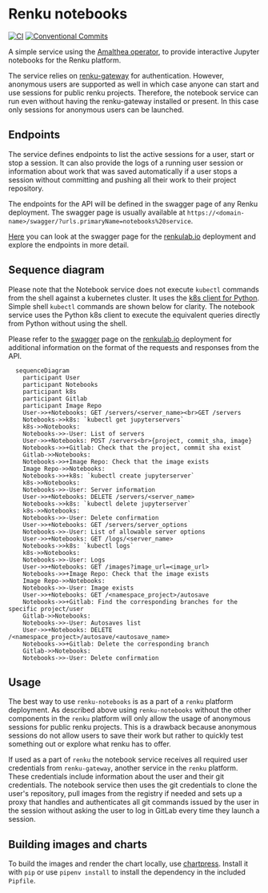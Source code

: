 # Renku notebooks

[![CI]][1]
[![Conventional Commits]][2]

A simple service using the [Amalthea operator], to provide interactive
Jupyter notebooks for the Renku platform.

The service relies on [renku-gateway] for authentication. However,
anonymous users are supported as well in which case anyone can start and
use sessions for public renku projects. Therefore, the notebook service
can run even without having the renku-gateway installed or present. In
this case only sessions for anonymous users can be launched.

## Endpoints

The service defines endpoints to list the active sessions for a user,
start or stop a session. It can also provide the logs of a running user
session or information about work that was saved automatically if a user
stops a session without committing and pushing all their work to their
project repository.

The endpoints for the API will be defined in the swagger page of any
Renku deployment. The swagger page is usually available at
`https://<domain-name>/swagger/?urls.primaryName=notebooks%20service`.

[Here][swagger] you can look at the swagger page for the [renkulab.io][renkulab] deployment
and explore the endpoints in more detail.

## Sequence diagram

Please note that the Notebook service does not execute `kubectl` commands from
the shell against a kubernetes cluster. It uses the [k8s client for Python][k8s python client]. 
Simple shell `kubectl` commands are shown below for clarity. The notebook service
uses the Python k8s client to execute the equivalent queries directly from Python
without using the shell.

Please refer to the [swagger][swagger] page on the [renkulab.io][renkulab] deployment for additional information
on the format of the requests and responses from the API. 

```mermaid
  sequenceDiagram
    participant User
    participant Notebooks
    participant k8s
    participant Gitlab
    participant Image Repo
    User->>+Notebooks: GET /servers/<server_name><br>GET /servers
    Notebooks->>k8s: `kubectl get jupyterservers`
    k8s->>Notebooks: 
    Notebooks->>-User: List of servers
    User->>+Notebooks: POST /servers<br>{project, commit_sha, image}
    Notebooks->>+Gitlab: Check that the project, commit sha exist
    Gitlab->>Notebooks: 
    Notebooks->>+Image Repo: Check that the image exists
    Image Repo->>Notebooks: 
    Notebooks->>+k8s: `kubectl create jupyterserver`
    k8s->>Notebooks: 
    Notebooks->>-User: Server information
    User->>+Notebooks: DELETE /servers/<server_name>
    Notebooks->>k8s: `kubectl delete jupyterserver`
    k8s->>Notebooks: 
    Notebooks->>-User: Delete confirmation
    User->>+Notebooks: GET /servers/server_options
    Notebooks->>-User: List of allowable server options
    User->>+Notebooks: GET /logs/<server_name>
    Notebooks->>k8s: `kubectl logs`
    k8s->>Notebooks: 
    Notebooks->>-User: Logs
    User->>+Notebooks: GET /images?image_url=<image_url>
    Notebooks->>+Image Repo: Check that the image exists
    Image Repo->>Notebooks: 
    Notebooks->>-User: Image exists
    User->>+Notebooks: GET /<namespace_project>/autosave
    Notebooks->>+Gitlab: Find the corresponding branches for the specific project/user
    Gitlab->>Notebooks: 
    Notebooks->>-User: Autosaves list
    User->>+Notebooks: DELETE /<namespace_project>/autosave/<autosave_name>
    Notebooks->>+Gitlab: Delete the corresponding branch
    Gitlab->>Notebooks: 
    Notebooks->>-User: Delete confirmation
```

## Usage

The best way to use `renku-notebooks` is as a part of a `renku` platform
deployment. As described above using `renku-notebooks` without the other
components in the `renku` platform will only allow the usage of
anonymous sessions for public renku projects. This is a drawback because
anonymous sessions do not allow users to save their work but rather to
quickly test something out or explore what renku has to offer.

If used as a part of `renku` the notebook service receives all required
user credentials from `renku-gateway`, another service in the `renku`
platform. These credentials include information about the user and their
git credentials. The notebook service then uses the git credentials to
clone the user's repository, pull images from the registry if needed and
sets up a proxy that handles and authenticates all git commands issued
by the user in the session without asking the user to log in GitLab
every time they launch a session.

## Building images and charts

To build the images and render the chart locally, use [chartpress].
Install it with `pip` or use `pipenv install` to install the dependency
in the included `Pipfile`.

  [CI]: https://github.com/SwissDataScienceCenter/renku-notebooks/workflows/CI/badge.svg
  [1]: https://github.com/SwissDataScienceCenter/renku-notebooks/actions?query=branch%3Amaster+workflow%3ACI
  [Conventional Commits]: https://img.shields.io/badge/Conventional%20Commits-1.0.0-yellow.svg?style=flat-square
  [2]: https://conventionalcommits.org
  [Amalthea operator]: https://github.com/SwissDataScienceCenter/amalthea
  [renku-gateway]: https://github.com/SwissDataScienceCenter/renku-gateway
  [swagger]: https://renkulab.io/swagger/?urls.primaryName=notebooks%20service
  [chartpress]: https://github.com/jupyterhub/chartpress
  [k8s python client]: https://github.com/kubernetes-client/python
  [renkulab]: https://renkulab.io